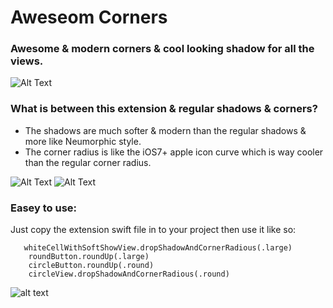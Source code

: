# Aweseom Corners
### Awesome &amp; modern corners &amp; cool looking shadow for all the views.

![Alt Text](https://github.com/HappyIosDeveloper/AwesomeCornetrs/blob/main/screenshot.jpg)


### What is between this extension & regular shadows & corners?

- The shadows are much softer & modern than the regular shadows & more like Neumorphic style.
- The corner radius is like the iOS7+ apple icon curve which is way cooler than the regular corner radius.

![Alt Text](https://github.com/HappyIosDeveloper/AwesomeCornetrs/blob/main/difference1.png)
![Alt Text](https://github.com/HappyIosDeveloper/AwesomeCornetrs/blob/main/%20difference2.webp)


### Easey to use:
Just copy the extension swift file in to your project then use it like so:

       whiteCellWithSoftShowView.dropShadowAndCornerRadious(.large)
        roundButton.roundUp(.large)
        circleButton.roundUp(.round)
        circleView.dropShadowAndCornerRadious(.round)

![alt text](https://github.com/HappyIosDeveloper/AwesomeCornetrs/blob/main/usage.png)
